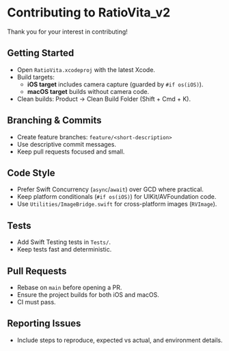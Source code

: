 # Contributing to RatioVita_v2

Thank you for your interest in contributing!

## Getting Started
- Open `RatioVita.xcodeproj` with the latest Xcode.
- Build targets:
  - **iOS target** includes camera capture (guarded by `#if os(iOS)`).
  - **macOS target** builds without camera code.
- Clean builds: Product → Clean Build Folder (Shift + Cmd + K).

## Branching & Commits
- Create feature branches: `feature/<short-description>`
- Use descriptive commit messages.
- Keep pull requests focused and small.

## Code Style
- Prefer Swift Concurrency (`async`/`await`) over GCD where practical.
- Keep platform conditionals (`#if os(iOS)`) for UIKit/AVFoundation code.
- Use `Utilities/ImageBridge.swift` for cross-platform images (`RVImage`).

## Tests
- Add Swift Testing tests in `Tests/`.
- Keep tests fast and deterministic.

## Pull Requests
- Rebase on `main` before opening a PR.
- Ensure the project builds for both iOS and macOS.
- CI must pass.

## Reporting Issues
- Include steps to reproduce, expected vs actual, and environment details.
